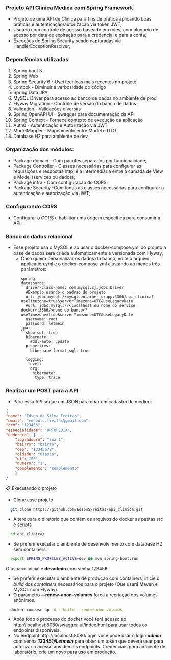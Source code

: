 ### Projeto API Clinica Medica com Spring Framework
* Projeto de uma API de Clínica para fins de prática aplicando boas práticas e autenticação/autorização via token JWT;
* Usuário com controle de acesso baseado em roles, com bloqueio de acesso por data de expiração para a credencial e para a conta;
* Exceções do Spring Security sendo capturadas via HandlerExceptionResolver;

###   Dependências utilizadas
1. Spring boot 3
2. Spring Web
3. Spring Security 6 - Usei técnicas mais recentes no projeto
4. Lombok - Diminuir a verbosidade do código
5. Spring Data JPA
6. MySQL Driver para acesso ao banco de dados no ambiente de prod
7. Flyway Migration - Controle de versão do banco de dados
8. Validation - Validações diversas
9. Spring OpenAPI UI - Swagger para documentação da API
10. Spring Context - Fornece contexto de execução da aplicação
11. Auth0 - Autenticação e Autorização via JWT
12. ModelMapper - Mapeamento entre Model e DTO
13. Database H2 para ambiente de dev

### Organização dos módulos:
* Package domain - Com pacotes separados por funcionalidade;
* Package Controller - Classes necessárias para configurar as requisições e respostas http, é a intermediária entre a camada de View e Model (services ou dados);
* Package infra - Com configuração do CORS;
* Package Security -Com todas as classes necessárias para configurar a autenticação e autorização via JWT;

### Configurando CORS 
* Configurar o CORS e habilitar uma origem específica para consumir a API;

### Banco de dados relacional
* Esse projeto usa o MySQL e ao usar o docker-compose.yml do projeto a base de dados será criada automaticamente e versionada com Flyway; 
  * Caso queira personalizar os dados do banco, edite o arquivo application.yml e o docker-compose.yml ajustando ao menos três parâmetros:
    ```
    spring:
    datasource:
      driver-class-name: com.mysql.cj.jdbc.Driver
      #Exemplo usando o padrao do projeto
      url: jdbc:mysql://mysqlcontainerforapp:3306/api_clinica?useTimezone=true&serverTimezone=UTC&useLegacyDate
      #url: jdbc:mysql://<localhost ou nome do service docker>:3306/<nome do banco>?useTimezone=true&serverTimezone=UTC&useLegacyDate
      username: root
      password: letmein
    jpa:
      show-sql: true
      hibernate:
        #ddl-auto: update
      properties:
        hibernate.format_sql: true

      logging:
       level:
        org:
         hibernate:
          type: trace
    ```

### Realizar um POST para a API
* Para essa API segue um JSON para criar um cadastro de médico:
```json
{
"nome": "Edson da Silva Freitas",
"email": "edson.s.freitas@gmail.com",
"crm": "123456",
"especialidade": "ORTOPEDIA",
"endereco": {
    "logradouro": "rua 1",
    "bairro": "bairro",
    "cep": "12345678",
    "cidade": "Osasco",
    "uf": "SP",
    "numero": "1",
    "complemento": "complemento"
    }
}
```

📋 Executando o projeto

* Clone esse projeto
```sh
  git clone https://github.com/EdsonSFreitas/api_clinica.git
```

* Altere para o diretório que contém os arquivos do docker as pastas src e scripts
```sh
  cd api_clinica/
```

* Se preferir executar o ambiente de desenvolvimento com database H2 sem containers:
```bash
  export SPRING_PROFILES_ACTIVE=dev && mvn spring-boot:run
```
O usuario inicial é **devadmin** com senha 123456

* Se preferir executar o ambiente de produção com containers, inicie o _build_ dos _containers_ necessários para o projeto (Que usará Maven e MySQL com Flyway). 
* O parâmetro **--renew-anon-volumes** força a recriação dos volumes anônimos.
```sh
  docker-compose up -d --build --renew-anon-volumes
```

* Após todo o processo do docker você terá acesso ao http://localhost:8080/swagger-ui/index.html para usar todos os endpoints disponíveis.
* No endpoint http://localhost:8080/login você pode usar o login _**admin**_ com senha _**12345@Letmein**_ para obter um token que deverá usar para autorizar o acesso aos demais endpoints. Credenciais para ambiente de laboratório, crie um novo para uso em produção.